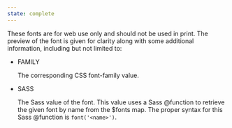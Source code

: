 ```yaml
---
state: complete
---
```


These fonts are for web use only and should not be used in print. The preview of the font is given for clarity along with some additional information, including but not limited to:

- FAMILY

  The corresponding CSS font-family value.

- SASS

  The Sass value of the font. This value uses a Sass @function to retrieve the given font by name from the $fonts map. The proper syntax for this Sass @function is `font('<name>')`.